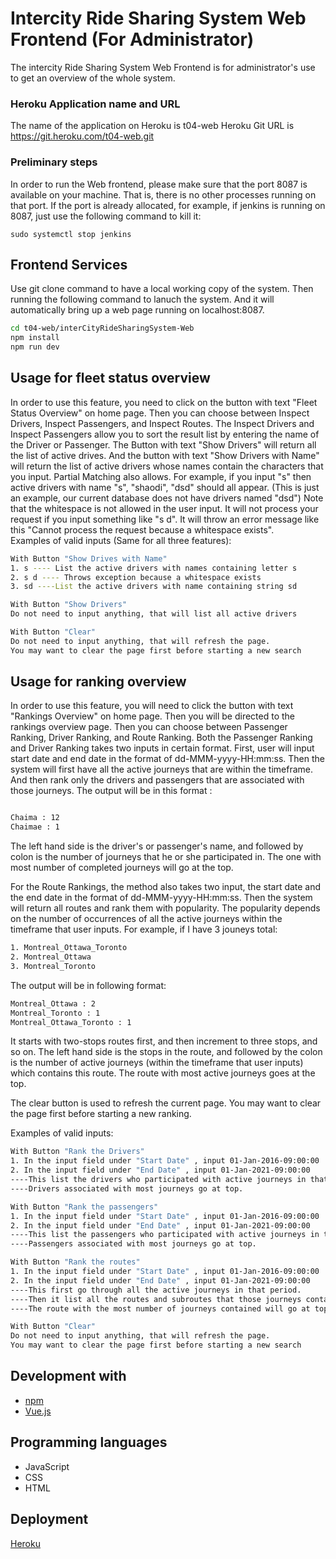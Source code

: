 # Intercity Ride Sharing System Web Frontend (For Administrator)

The intercity Ride Sharing System Web Frontend is for administrator's use to get an overview of the whole system.

### Heroku Application name and URL 
The name of the application on Heroku is t04-web
Heroku Git URL is https://git.heroku.com/t04-web.git

### Preliminary steps

In order to run the Web frontend, please make sure that the port 8087 is available on your machine. That is, there is no other processes running on that port. If the port is already allocated, for example, if jenkins is running on 8087, just use the following command to kill it: 
```
sudo systemctl stop jenkins 
```

## Frontend Services

Use git clone command to have a local working copy of the system. Then running the following command to lanuch the system. And it will automatically bring up a web page running on localhost:8087. 

```bash
cd t04-web/interCityRideSharingSystem-Web
npm install 
npm run dev
```

## Usage for fleet status overview 
In order to use this feature, you need to click on the button with text "Fleet Status Overview" on home page. Then you can choose between Inspect Drivers, Inspect Passengers, and Inspect Routes. The Inspect Drivers and Inspect Passengers allow you to sort the result list by entering the name of the Driver or Passenger. The Button with text "Show Drivers" will return all the list of active drives. And the button with text "Show Drivers with Name" will return the list of active drivers whose names contain the characters that you input. Partial Matching also allows. For example, if you input "s" then active drivers with name "s", "shaodi", "dsd" should all appear. (This is just an example, our current database does not have drivers named "dsd") Note that the whitespace is not allowed in the user input. It will not process your request if you input something like "s d". It will throw an error message like this "Cannot process the request because a whitespace exists".   
Examples of valid inputs (Same for all three features): 
```bash
With Button "Show Drives with Name"
1. s ---- List the active drivers with names containing letter s 
2. s d ---- Throws exception because a whitespace exists
3. sd ----List the active drivers with name containing string sd

With Button "Show Drivers"
Do not need to input anything, that will list all active drivers 

With Button "Clear"
Do not need to input anything, that will refresh the page. 
You may want to clear the page first before starting a new search

```
## Usage for ranking overview
In order to use this feature, you will need to click the button with text "Rankings Overview" on home page. Then you will be directed to the rankings overview page. Then you can choose between Passenger Ranking, Driver Ranking, and Route Ranking. Both the Passenger Ranking and Driver Ranking takes two inputs in certain format. First, user will input start date and end date in the format of dd-MMM-yyyy-HH:mm:ss. Then the system will first have all the active journeys that are within the timeframe. And then rank only the drivers and passengers that are associated with those journeys. The output will be in this format :
```bash

Chaima : 12
Chaimae : 1

```
The left hand side is the driver's or passenger's name, and followed by colon is the number of journeys that he or she participated in. The one with most number of completed journeys will go at the top. 

For the Route Rankings, the method also takes two input, the start date and the end date in the format of  dd-MMM-yyyy-HH:mm:ss. Then the system will return all routes and rank them with popularity. The popularity depends on the number of occurrences of all the active journeys within the timeframe that user inputs. For example, if I have 3 jouneys total: 
```bash
1. Montreal_Ottawa_Toronto
2. Montreal_Ottawa
3. Montreal_Toronto
```
The output will be in following format: 

```bash
Montreal_Ottawa : 2
Montreal_Toronto : 1
Montreal_Ottawa_Toronto : 1
```
It starts with two-stops routes first, and then increment to three stops, and so on. The left hand side is the stops in the route, and followed by the colon is the number of active journeys (within the timeframe that user inputs) which contains this route. The route with most active journeys goes at the top. 

The clear button is used to refresh the current page. You may want to clear the page first before starting a new ranking. 

Examples of valid inputs: 
```bash
With Button "Rank the Drivers"
1. In the input field under "Start Date" , input 01-Jan-2016-09:00:00 
2. In the input field under "End Date" , input 01-Jan-2021-09:00:00 
----This list the drivers who participated with active journeys in that period. 
----Drivers associated with most journeys go at top.

With Button "Rank the passengers"
1. In the input field under "Start Date" , input 01-Jan-2016-09:00:00 
2. In the input field under "End Date" , input 01-Jan-2021-09:00:00 
----This list the passengers who participated with active journeys in that period.
----Passengers associated with most journeys go at top.

With Button "Rank the routes"
1. In the input field under "Start Date" , input 01-Jan-2016-09:00:00 
2. In the input field under "End Date" , input 01-Jan-2021-09:00:00 
----This first go through all the active journeys in that period.
----Then it list all the routes and subroutes that those journeys contained. 
----The route with the most number of journeys contained will go at top.

With Button "Clear"
Do not need to input anything, that will refresh the page. 
You may want to clear the page first before starting a new search

```
## Development with
* [npm](https://www.npmjs.com)
* [Vue.js](https://vuejs.org)

## Programming languages
* JavaScript 
* CSS 
* HTML 

## Deployment 
[Heroku](https://www.heroku.com/)
